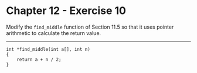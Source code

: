 # Chapter 12 - Exercise 10

Modify the `find_middle` function of Section 11.5 so that it uses pointer arithmetic to calculate the return value.

---

```
int *find_middle(int a[], int n)
{
    return a + n / 2;
}
```
